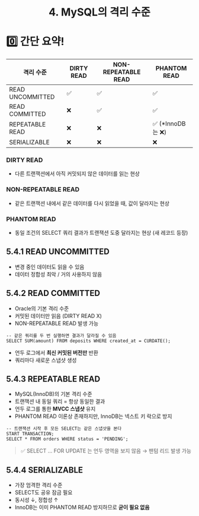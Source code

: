 <h1 align='center'>4. MySQL의 격리 수준 </h1>

# 0️⃣ 간단 요약!

| 격리 수준        | DIRTY READ | NON-REPEATABLE READ | PHANTOM READ    |
| ---------------- | ---------- | ------------------- | --------------- |
| READ UNCOMMITTED | ✅          | ✅                   | ✅               |
| READ COMMITTED   | ❌          | ✅                   | ✅               |
| REPEATABLE READ  | ❌          | ❌                   | ✅ (*InnoDB는 ❌) |
| SERIALIZABLE     | ❌          | ❌                   | ❌               |

### DIRTY READ

- 다른 트랜잭션에서 아직 커밋되지 않은 데이터를 읽는 현상

### NON-REPEATABLE READ

- 같은 트랜잭션 내에서 같은 데이터를 다시 읽었을 때, 값이 달라지는 현상

### PHANTOM READ

- 동일 조건의 SELECT 쿼리 결과가 트랜잭션 도중 달라지는 현상 (새 레코드 등장)



## 5.4.1 READ UNCOMMITTED

- 변경 중인 데이터도 읽을 수 있음
- 데이터 정합성 최악 / 거의 사용하지 않음

## 5.4.2 READ COMMITTED

- Oracle의 기본 격리 수준
- 커밋된 데이터만 읽음 (DIRTY READ X)
- NON-REPEATABLE READ 발생 가능

```
-- 같은 쿼리를 두 번 실행하면 결과가 달라질 수 있음
SELECT SUM(amount) FROM deposits WHERE created_at = CURDATE();
```

- 언두 로그에서 **최신 커밋된 버전만** 반환
- 쿼리마다 새로운 스냅샷 생성

## 5.4.3 REPEATABLE READ

- MySQL(InnoDB)의 기본 격리 수준
- 트랜잭션 내 동일 쿼리 = 항상 동일한 결과
- 언두 로그를 통한 **MVCC 스냅샷** 유지
- PHANTOM READ 이론상 존재하지만, InnoDB는 넥스트 키 락으로 방지

```
-- 트랜잭션 시작 후 모든 SELECT는 같은 스냅샷을 본다
START TRANSACTION;
SELECT * FROM orders WHERE status = 'PENDING';
```

> ✅ SELECT ... FOR UPDATE 는 언두 영역을 보지 않음 → 팬텀 리드 발생 가능

## 5.4.4 SERIALIZABLE

- 가장 엄격한 격리 수준
- SELECT도 공유 잠금 필요
- 동시성 ↓, 정합성 ↑
- InnoDB는 이미 PHANTOM READ 방지하므로 **굳이 필요 없음**